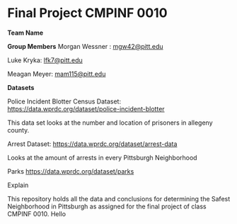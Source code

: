 # Final Project CMPINF 0010

**Team Name**

**Group Members**
Morgan Wessner : mgw42@pitt.edu

Luke Kryka: lfk7@pitt.edu

Meagan Meyer: mam115@pitt.edu

**Datasets**

Police Incident Blotter Census Dataset:
https://data.wprdc.org/dataset/police-incident-blotter

This data set looks at the number and location of prisoners in allegeny county. 

Arrest Dataset:
https://data.wprdc.org/dataset/arrest-data

Looks at the amount of arrests in every Pittsburgh Neighborhood

Parks
https://data.wprdc.org/dataset/parks

Explain

This repository holds all the data and conclusions for determining the Safest Neighborhood in Pittsburgh as assigned for the final project of class CMPINF 0010.
Hello
